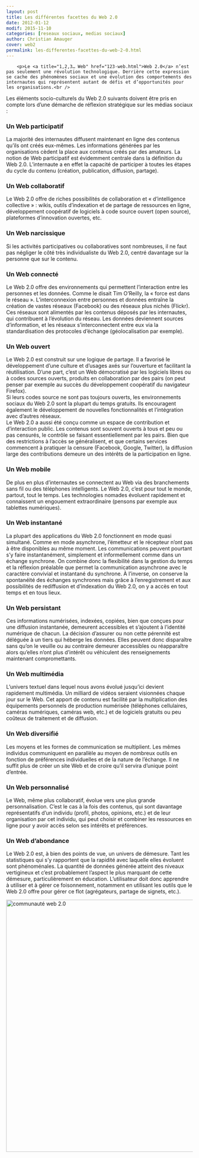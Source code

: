 ```yaml
---
layout: post
title: Les différentes facettes du Web 2.0
date: 2012-01-12
modif: 2015-11-10
categories: [reseaux sociaux, medias sociaux]
author: Christian Amauger
cover: web2
permalink: les-differentes-facettes-du-web-2-0.html
---
```

		<p>Le <a title="1,2,3… Web" href="123-web.html">Web 2.0</a> n’est pas seulement une révolution technologique. Derrière cette expression se cache des phénomènes sociaux et une évolution des comportements des internautes qui représentent autant de défis et d’opportunités pour les organisations.<br />
Les éléments socio-culturels du Web 2.0 suivants doivent être pris en compte lors d’une démarche de réflexion stratégique sur les médias sociaux :</p>
<h3>Un Web participatif</h3>
<p>La majorité des internautes diffusent maintenant en ligne des contenus qu’ils ont créés eux-mêmes. Les informations générées par les organisations cèdent la place aux contenus créés par des amateurs. La notion de Web participatif est évidemment centrale dans la définition du Web 2.0. L&rsquo;internaute a en effet la capacité de participer à toutes les étapes du cycle du contenu (création, publication, diffusion, partage).</p>
<h3>Un Web collaboratif</h3>
<p>Le Web 2.0 offre de riches possibilités de collaboration et « d&rsquo;intelligence collective » : wikis, outils d’indexation et de partage de ressources en ligne, développement coopératif de logiciels à code source ouvert (open source), plateformes d&rsquo;innovation ouvertes, etc.</p>
<h3>Un Web narcissique</h3>
<p>Si les activités participatives ou collaboratives sont nombreuses, il ne faut pas négliger le côté très individualiste du Web 2.0, centré davantage sur la personne que sur le contenu.</p>
<h3>Un Web connecté</h3>
<p>Le Web 2.0 offre des environnements qui permettent l’interaction entre les personnes et les données. Comme le disait Tim O’Reilly, la « force est dans le réseau ». L’interconnexion entre personnes et données entraîne la création de vastes réseaux (Facebook) ou des réseaux plus nichés (Flickr).<br />
Ces réseaux sont alimentés par les contenus déposés par les internautes, qui contribuent à l’évolution du réseau. Les données deviennent sources d’information, et les réseaux s’interconnectent entre eux via la standardisation des protocoles d’échange (géolocalisation par exemple).</p>
<h3>Un Web ouvert</h3>
<p>Le Web 2.0 est construit sur une logique de partage. Il a favorisé le développement d’une culture et d’usages axés sur l’ouverture et facilitant la réutilisation. D’une part, c’est un Web démocratisé par les logiciels libres ou à codes sources ouverts, produits en collaboration par des pairs (on peut penser par exemple au succès du développement coopératif du navigateur Firefox).<br />
Si leurs codes source ne sont pas toujours ouverts, les environnements sociaux du Web 2.0 sont la plupart du temps gratuits. Ils encouragent également le développement de nouvelles fonctionnalités et l’intégration avec d’autres réseaux.<br />
Le Web 2.0 a aussi été conçu comme un espace de contribution et d’interaction public. Les contenus sont souvent ouverts à tous et peu ou pas censurés, le contrôle se faisant essentiellement par les pairs. Bien que des restrictions à l’accès se généralisent, et que certains services commencent à pratiquer la censure (Facebook, Google, Twitter), la diffusion large des contributions demeure un des intérêts de la participation en ligne.</p>
<h3>Un Web mobile</h3>
<p>De plus en plus d’internautes se connectent au Web via des branchements sans fil ou des téléphones intelligents. Le Web 2.0, c’est pour tout le monde, partout, tout le temps. Les technologies nomades évoluent rapidement et connaissent un engouement extraordinaire (pensons par exemple aux tablettes numériques).</p>
<h3>Un Web instantané</h3>
<p>La plupart des applications du Web 2.0 fonctionnent en mode quasi simultané. Comme en mode asynchrone, l’émetteur et le récepteur n’ont pas à être disponibles au même moment. Les communications peuvent pourtant s’y faire instantanément, simplement et informellement comme dans un échange synchrone. On combine donc la flexibilité dans la gestion du temps et la réflexion préalable que permet la communication asynchrone avec le caractère convivial et instantané du synchrone. À l’inverse, on conserve la spontanéité des échanges synchrones mais grâce à l’enregistrement et aux possibilités de rediffusion et d’indexation du Web 2.0, on y a accès en tout temps et en tous lieux.</p>
<h3>Un Web persistant</h3>
<p>Ces informations numérisées, indexées, copiées, bien que conçues pour une diffusion instantanée, demeurent accessibles et s’ajoutent à l’identité numérique de chacun. La décision d’assurer ou non cette pérennité est déléguée à un tiers qui héberge les données. Elles peuvent donc disparaître sans qu’on le veuille ou au contraire demeurer accessibles ou réapparaître alors qu’elles n’ont plus d’intérêt ou véhiculent des renseignements maintenant compromettants.</p>
<h3>Un Web multimédia</h3>
<p>L’univers textuel dans lequel nous avons évolué jusqu’ici devient rapidement multimédia. Un milliard de vidéos seraient visionnées chaque jour sur le Web. Cet apport de contenu est facilité par la multiplication des équipements personnels de production numérisée (téléphones cellulaires, caméras numériques, caméras web, etc.) et de logiciels gratuits ou peu coûteux de traitement et de diffusion.</p>
<h3>Un Web diversifié</h3>
<p>Les moyens et les formes de communication se multiplient. Les mêmes individus communiquent en parallèle au moyen de nombreux outils en fonction de préférences individuelles et de la nature de l’échange. Il ne suffit plus de créer un site Web et de croire qu’il servira d’unique point d’entrée.</p>
<h3>Un Web personnalisé</h3>
<p>Le Web, même plus collaboratif, évolue vers une plus grande personnalisation. C’est le cas à la fois des contenus, qui sont davantage représentatifs d’un individu (profil, photos, opinions, etc.) et de leur organisation par cet individu, qui peut choisir et combiner les ressources en ligne pour y avoir accès selon ses intérêts et préférences.</p>
<h3>Un Web d’abondance</h3>
<p>Le Web 2.0 est, à bien des points de vue, un univers de démesure. Tant les statistiques qui s’y rapportent que la rapidité avec laquelle elles évoluent sont phénoménales. La quantité de données générée atteint des niveaux vertigineux et c’est probablement l’aspect le plus marquant de cette démesure, particulièrement en éducation. L’utilisateur doit donc apprendre à utiliser et à gérer ce foisonnement, notamment en utilisant les outils que le Web 2.0 offre pour gérer ce flot (agrégateurs, partage de signets, etc.).</p>
<p><img data-attachment-id="2132" data-permalink="https://www.christianamauger.com/les-differentes-facettes-du-web-2-0/nichoirs" data-orig-file="https://i2.wp.com/www.christianamauger.com/wp-content/uploads/2012/02/nichoirs.jpg?fit=1024%2C1024&amp;ssl=1" data-orig-size="1024,1024" data-comments-opened="1" data-image-meta="{&quot;aperture&quot;:&quot;0&quot;,&quot;credit&quot;:&quot;&quot;,&quot;camera&quot;:&quot;&quot;,&quot;caption&quot;:&quot;&quot;,&quot;created_timestamp&quot;:&quot;0&quot;,&quot;copyright&quot;:&quot;&quot;,&quot;focal_length&quot;:&quot;0&quot;,&quot;iso&quot;:&quot;0&quot;,&quot;shutter_speed&quot;:&quot;0&quot;,&quot;title&quot;:&quot;&quot;,&quot;orientation&quot;:&quot;0&quot;}" data-image-title="communauté web 2.0" data-image-description="" data-medium-file="https://i2.wp.com/www.christianamauger.com/wp-content/uploads/2012/02/nichoirs.jpg?fit=680%2C680&amp;ssl=1" data-large-file="https://i2.wp.com/www.christianamauger.com/wp-content/uploads/2012/02/nichoirs.jpg?fit=1024%2C1024&amp;ssl=1" class="aligncenter size-medium wp-image-2132" title="communauté web 2.0" src="../i2.wp.com/www.christianamauger.com/wp-content/uploads/2012/02/nichoirsbbc0.jpg?resize=680%2C680&amp;ssl=1" alt="communauté web 2.0" width="680" height="680" srcset="https://i2.wp.com/www.christianamauger.com/wp-content/uploads/2012/02/nichoirs.jpg?resize=680%2C680&amp;ssl=1 680w, https://i2.wp.com/www.christianamauger.com/wp-content/uploads/2012/02/nichoirs.jpg?resize=100%2C100&amp;ssl=1 100w, https://i2.wp.com/www.christianamauger.com/wp-content/uploads/2012/02/nichoirs.jpg?w=1024&amp;ssl=1 1024w" sizes="(max-width: 639px) 98vw, (max-width: 1199px) 64vw, 680px" data-recalc-dims="1" /></p>
